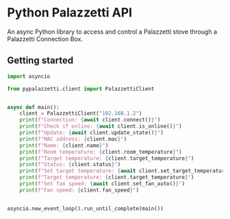 # Python Palazzetti API
An async Python library to access and control a Palazzetti stove through a Palazzetti Connection Box.

## Getting started
```python
import asyncio

from pypalazzetti.client import PalazzettiClient


async def main():
    client = PalazzettiClient("192.168.1.2")
    print(f"Connection: {await client.connect()}")
    print(f"Check if online: {await client.is_online()}")
    print(f"Update: {await client.update_state()}")
    print(f"MAC address: {client.mac}")
    print(f"Name: {client.name}")
    print(f"Room temperature: {client.room_temperature}")
    print(f"Target temperature: {client.target_temperature}")
    print(f"Status: {client.status}")
    print(f"Set target temperature: {await client.set_target_temperature(22)}")
    print(f"Target temperature: {client.target_temperature}")
    print(f"Set fan speed: {await client.set_fan_auto()}")
    print(f"Fan speed: {client.fan_speed}")


asyncio.new_event_loop().run_until_complete(main())
```
